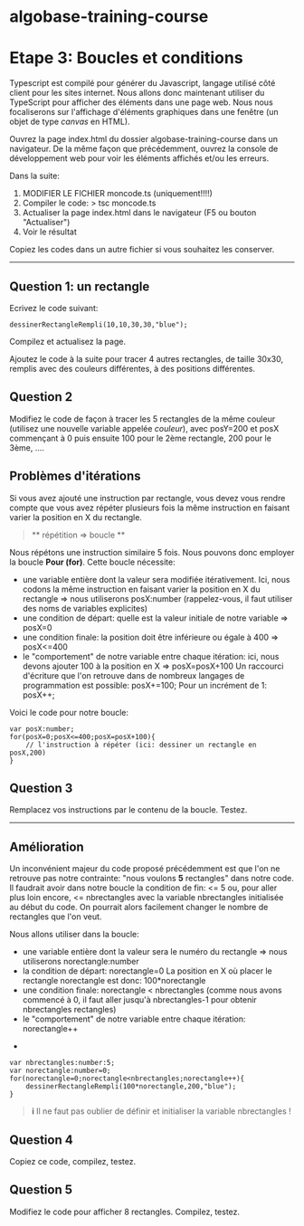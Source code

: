 # algobase-training-course
# Etape 3: Boucles et conditions
Typescript est compilé pour générer du Javascript, langage utilisé côté client pour les sites internet. Nous allons donc maintenant utiliser du TypeScript pour afficher des éléments dans une page web. Nous nous focaliserons sur l'affichage d'éléments graphiques dans une fenêtre (un objet de type *canvas* en HTML).

Ouvrez la page index.html du dossier algobase-training-course dans un navigateur. De la même façon que précédemment, ouvrez la console de développement web pour voir les éléments affichés et/ou les erreurs.

Dans la suite:

1. MODIFIER LE FICHIER moncode.ts (uniquement!!!!)
2. Compiler le code: > tsc moncode.ts
3. Actualiser la page index.html dans le navigateur (F5 ou bouton "Actualiser")
4. Voir le résultat

Copiez les codes dans un autre fichier si vous souhaitez les conserver.

----
## Question 1: un rectangle
Ecrivez le code suivant: 

    dessinerRectangleRempli(10,10,30,30,"blue");

Compilez et actualisez la page.

Ajoutez le code à la suite pour tracer 4 autres rectangles, de taille 30x30, remplis avec des couleurs différentes, à des positions différentes.

## Question 2
Modifiez le code de façon à tracer les 5 rectangles de la même couleur (utilisez une nouvelle variable appelée *couleur*), avec posY=200 et posX commençant à 0 puis ensuite 100 pour le 2ème rectangle, 200 pour le 3ème, ....

## Problèmes d'itérations
Si vous avez ajouté une instruction par rectangle, vous devez vous rendre compte que vous avez répéter plusieurs fois la même instruction en faisant varier la position en X du rectangle.

> ** répétition => boucle **

Nous répétons une instruction similaire 5 fois. Nous pouvons donc employer la boucle **Pour (for)**. Cette boucle nécessite:

* une variable entière dont la valeur sera modifiée itérativement. Ici, nous codons la même instruction en faisant varier la position en X du rectangle
    => nous utiliserons posX:number
    (rappelez-vous, il faut utiliser des noms de variables explicites)
* une condition de départ: quelle est la valeur initiale de notre variable
    => posX=0
* une condition finale: la position doit être inférieure ou égale à 400
    => posX<=400
* le "comportement" de notre variable entre chaque itération: ici, nous devons ajouter 100 à la position en X
    => posX=posX+100
    Un raccourci d'écriture que l'on retrouve dans de nombreux langages de programmation est possible:
    posX+=100;
    Pour un incrément de 1: posX++;

Voici le code pour notre boucle:

    var posX:number;
    for(posX=0;posX<=400;posX=posX+100){
        // l'instruction à répéter (ici: dessiner un rectangle en posX,200)
    }

## Question 3
Remplacez vos instructions par le contenu de la boucle. Testez.

----
## Amélioration
Un inconvénient majeur du code proposé précédemment est que l'on ne retrouve pas notre contrainte: "nous voulons **5** rectangles" dans notre code. Il faudrait avoir dans notre boucle la condition de fin: <= 5 ou, pour aller plus loin encore, <= nbrectangles avec la variable nbrectangles initialisée au début du code. On pourrait alors facilement changer le nombre de rectangles que l'on veut.

Nous allons utiliser dans la boucle:

* une variable entière dont la valeur sera le numéro du rectangle
    => nous utiliserons norectangle:number
* la condition de départ: norectangle=0
    La position en X où placer le rectangle norectangle est donc: 100*norectangle
* une condition finale:  norectangle < nbrectangles (comme nous avons commencé à 0, il faut aller jusqu'à nbrectangles-1 pour obtenir nbrectangles rectangles)
* le "comportement" de notre variable entre chaque itération: norectangle++

-

    var nbrectangles:number:5;
    var norectangle:number=0;
    for(norectangle=0;norectangle<nbrectangles;norectangle++){
        dessinerRectangleRempli(100*norectangle,200,"blue");
    }

> **i** Il ne faut pas oublier de définir et initialiser la variable nbrectangles !

## Question 4
Copiez ce code, compilez, testez.

## Question 5
Modifiez le code pour afficher 8 rectangles. Compilez, testez.
